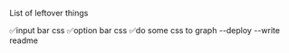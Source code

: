 List of leftover things

✅input bar css
✅option bar css
✅do some css to graph
--deploy
--write readme